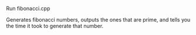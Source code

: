 Run fibonacci.cpp

Generates fibonacci numbers, outputs the ones that are prime, and tells you the time it took to generate that number.